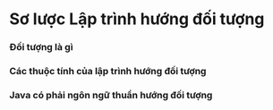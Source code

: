 # Sơ lược Lập trình hướng đối tượng

### Đối tượng là gì

### Các thuộc tính của lập trình hướng đối tượng

### Java có phải ngôn ngữ thuần hướng đối tượng